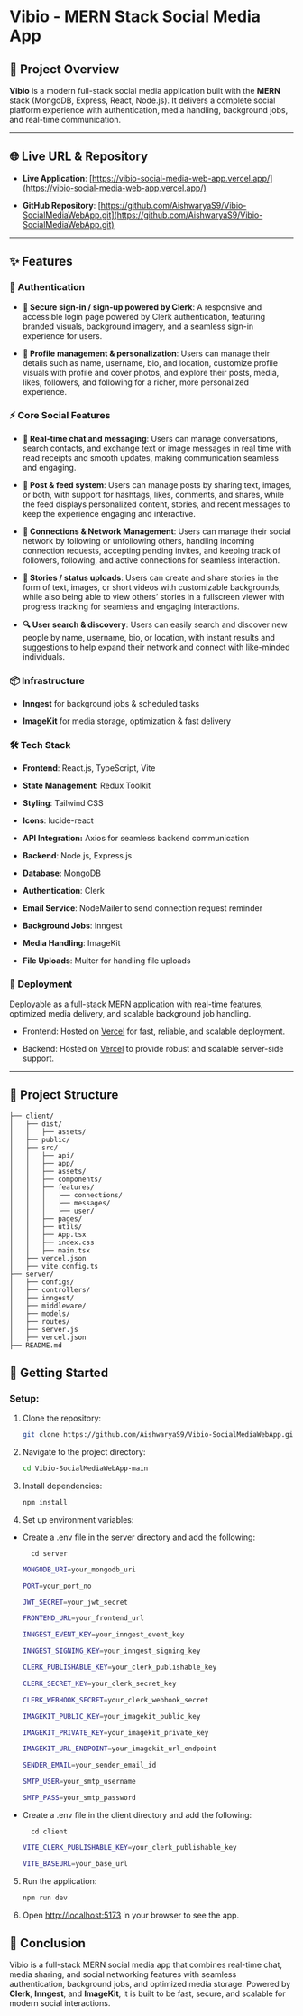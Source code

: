 # Vibio - MERN Stack Social Media App

## 🚀 Project Overview

**Vibio** is a modern full-stack social media application built with the **MERN** stack (MongoDB, Express, React, Node.js). It delivers a complete social platform experience with authentication, media handling, background jobs, and real-time communication.

---

## 🌐 Live URL & Repository

- **Live Application**: [https://vibio-social-media-web-app.vercel.app/](https://vibio-social-media-web-app.vercel.app/)

- **GitHub Repository**: [https://github.com/AishwaryaS9/Vibio-SocialMediaWebApp.git](https://github.com/AishwaryaS9/Vibio-SocialMediaWebApp.git)

---

## ✨ Features

### 🔑 Authentication

- **🔐 Secure sign-in / sign-up powered by Clerk**: A responsive and accessible login page powered by Clerk authentication, featuring branded visuals, background imagery, and a seamless sign-in experience for users.

- **👤 Profile management & personalization**: Users can manage their details such as name, username, bio, and location, customize profile visuals with profile and cover photos, and explore their posts, media, likes, followers, and following for a richer, more personalized experience.

### ⚡ Core Social Features

- **💬 Real-time chat and messaging**: Users can manage conversations, search contacts, and exchange text or image messages in real time with read receipts and smooth updates, making communication seamless and engaging.

- **📝 Post & feed system**: Users can manage posts by sharing text, images, or both, with support for hashtags, likes, comments, and shares, while the feed displays personalized content, stories, and recent messages to keep the experience engaging and interactive.

- **👥 Connections & Network Management**: Users can manage their social network by following or unfollowing others, handling incoming connection requests, accepting pending invites, and keeping track of followers, following, and active connections for seamless interaction.

- **📖 Stories / status uploads**: Users can create and share stories in the form of text, images, or short videos with customizable backgrounds, while also being able to view others’ stories in a fullscreen viewer with progress tracking for seamless and engaging interactions.

- **🔍 User search & discovery**: Users can easily search and discover new people by name, username, bio, or location, with instant results and suggestions to help expand their network and connect with like-minded individuals.

### 📦 Infrastructure

- **Inngest** for background jobs & scheduled tasks

- **ImageKit** for media storage, optimization & fast delivery

### 🛠️ Tech Stack

- **Frontend**: React.js, TypeScript, Vite

- **State Management**: Redux Toolkit

- **Styling**: Tailwind CSS

- **Icons**: lucide-react

- **API Integration:** Axios for seamless backend communication

- **Backend**: Node.js, Express.js

- **Database**: MongoDB

- **Authentication**: Clerk

- **Email Service**: NodeMailer to send connection request reminder

- **Background Jobs**: Inngest

- **Media Handling**: ImageKit

- **File Uploads**: Multer for handling file uploads

### 📌 Deployment

Deployable as a full-stack MERN application with real-time features, optimized media delivery, and scalable background job handling.

- Frontend: Hosted on [Vercel](https://vercel.com/) for fast, reliable, and scalable deployment.

- Backend: Hosted on [Vercel](https://vercel.com/) to provide robust and scalable server-side support.

---

## 📂 Project Structure

```
├── client/
│   ├── dist/
│   │   ├── assets/
│   ├── public/
│   ├── src/
│   │   ├── api/
│   │   ├── app/
│   │   ├── assets/
│   │   ├── components/
│   │   ├── features/
│   │   │   ├── connections/
│   │   │   ├── messages/
│   │   │   ├── user/
│   │   ├── pages/
│   │   ├── utils/
│   │   ├── App.tsx
│   │   ├── index.css
│   │   ├── main.tsx
│   ├── vercel.json
│   ├── vite.config.ts
├── server/
│   ├── configs/
│   ├── controllers/
│   ├── inngest/
│   ├── middleware/
│   ├── models/
│   ├── routes/
│   ├── server.js
│   ├── vercel.json
├── README.md
```

## 🚀 Getting Started

### Setup:

1.  Clone the repository:

    ```bash
    git clone https://github.com/AishwaryaS9/Vibio-SocialMediaWebApp.git
    ```

2.  Navigate to the project directory:
    ```bash
    cd Vibio-SocialMediaWebApp-main
    ```
3.  Install dependencies:

    ```bash
    npm install
    ```

4.  Set up environment variables:

- Create a .env file in the server directory and add the following:

        cd server

  ```bash
  MONGODB_URI=your_mongodb_uri

  PORT=your_port_no

  JWT_SECRET=your_jwt_secret

  FRONTEND_URL=your_frontend_url

  INNGEST_EVENT_KEY=your_inngest_event_key

  INNGEST_SIGNING_KEY=your_inngest_signing_key

  CLERK_PUBLISHABLE_KEY=your_clerk_publishable_key

  CLERK_SECRET_KEY=your_clerk_secret_key

  CLERK_WEBHOOK_SECRET=your_clerk_webhook_secret

  IMAGEKIT_PUBLIC_KEY=your_imagekit_public_key

  IMAGEKIT_PRIVATE_KEY=your_imagekit_private_key

  IMAGEKIT_URL_ENDPOINT=your_imagekit_url_endpoint

  SENDER_EMAIL=your_sender_email_id

  SMTP_USER=your_smtp_username

  SMTP_PASS=your_smtp_password
  ```

- Create a .env file in the client directory and add the following:

        cd client

  ```bash
  VITE_CLERK_PUBLISHABLE_KEY=your_clerk_publishable_key

  VITE_BASEURL=your_base_url
  ```

5.  Run the application:

    ```bash
    npm run dev
    ```

6.  Open [http://localhost:5173](http://localhost:5173) in your browser to see the app.

## 🎯 Conclusion

Vibio is a full-stack MERN social media app that combines real-time chat, media sharing, and social networking features with seamless authentication, background jobs, and optimized media storage. Powered by **Clerk**, **Inngest**, and **ImageKit**, it is built to be fast, secure, and scalable for modern social interactions.
